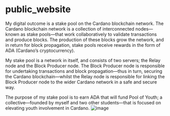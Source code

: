 # public_website


My digital outcome is a stake pool on the Cardano blockchain network. The Cardano blockchain network is a collection of interconnected nodes—known as stake pools—that work collaboratively to validate transactions and produce blocks. The production of these blocks grow the network, and in return for block propagation, stake pools receive rewards in the form of ADA (Cardano’s cryptocurrency).

My stake pool is a network in itself, and consists of two servers; the Relay node and the Block Producer node. The Block Producer node is responsible for undertaking transactions and block propagation—thus in turn, securing the Cardano blockchain—whilst the Relay node is responsible for linking the Block Producer node to the wider Cardano network in a safe and secure way.

The purpose of my stake pool is to earn ADA that will fund Pool of Youth; a collective—founded by myself and two other students—that is focused on elevating youth involvement in Cardano. 
![image](https://user-images.githubusercontent.com/64508223/190518764-c5746f8f-ca3b-48d6-90bc-b59378265755.png)
